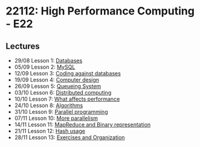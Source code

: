# 22112: High Performance Computing - E22

## Lectures
* 29/08 Lesson 1: [Databases](https://teaching.healthtech.dtu.dk/22112/index.php/Databases)
* 05/09 Lesson 2: [MySQL](https://teaching.healthtech.dtu.dk/22112/index.php/MySQL)
* 12/09 Lesson 3: [Coding against databases](https://teaching.healthtech.dtu.dk/22112/index.php/Coding_against_databases)
* 19/09 Lesson 4: [Computer design](https://teaching.healthtech.dtu.dk/22112/index.php/Computer_design)
* 26/09 Lesson 5: [Queueing System](https://teaching.healthtech.dtu.dk/22112/index.php/Queueing_System)
* 03/10 Lesson 6: [Distributed computing](https://teaching.healthtech.dtu.dk/22112/index.php/Distributed_computing)
* 10/10 Lesson 7: [What affects performance](https://teaching.healthtech.dtu.dk/22112/index.php/What_affects_performance)
* 24/10 Lesson 8: [Algorithms](https://teaching.healthtech.dtu.dk/22112/index.php/Algorithms)
* 31/10 Lesson 9: [Parallel programming](https://teaching.healthtech.dtu.dk/22112/index.php/Parallel_programming)
* 07/11 Lesson 10: [More parallelism](https://teaching.healthtech.dtu.dk/22112/index.php/More_parallelism)
* 14/11 Lesson 11: [MapReduce and Binary representation](https://teaching.healthtech.dtu.dk/22112/index.php/MapReduce_and_Binary_representation)
* 21/11 Lesson 12: [Hash usage](https://teaching.healthtech.dtu.dk/22112/index.php/Hash_usage)
* 28/11 Lesson 13: [Exercises and Organization](https://teaching.healthtech.dtu.dk/22112/index.php/Exercises_and_Organization)
